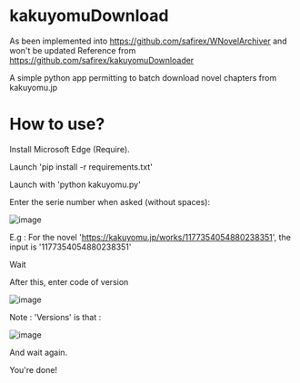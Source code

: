 # kakuyomuDownload
As been implemented into https://github.com/safirex/WNovelArchiver and won't be updated
Reference from https://github.com/safirex/kakuyomuDownloader

A simple python app permitting to batch download novel chapters from kakuyomu.jp

# How to use?
Install Microsoft Edge (Require).

Launch 'pip install -r requirements.txt'

Launch with 'python kakuyomu.py'

Enter the serie number when asked (without spaces):

![image](https://github.com/user-attachments/assets/697be5ff-40b8-4667-b66e-13d53b71207c)

E.g : For the novel 'https://kakuyomu.jp/works/1177354054880238351', the input is '1177354054880238351'

Wait

After this, enter code of version

![image](https://github.com/user-attachments/assets/8cbb7d45-0800-49c9-880d-3803cc4ca04c)

Note : 'Versions' is that : 

![image](https://github.com/user-attachments/assets/331157ef-acdb-48d3-8747-991a1f6e5122)

And wait again.

You're done!
